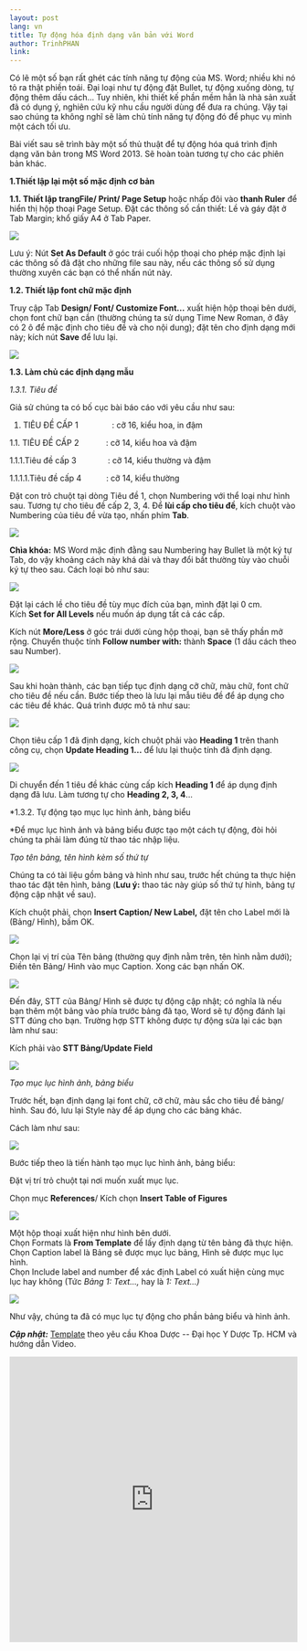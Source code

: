 ```yaml
---
layout: post
lang: vn
title: Tự động hóa định dạng văn bản với Word
author: TrinhPHAN
link: 
---
```


Có lẽ một số bạn rất ghét các tính năng tự động của MS. Word; nhiều khi nó tỏ ra thật phiền toái. Đại loại như tự động đặt Bullet, tự động xuống dòng, tự động thêm dấu cách... Tuy nhiên, khi thiết kế phần mềm hẳn là nhà sản xuất đã có dụng ý, nghiên cứu kỹ nhu cầu người dùng để đưa ra chúng. Vậy tại sao chúng ta không nghĩ sẽ làm chủ tính năng tự động đó để phục vụ mình một cách tối ưu.

Bài viết sau sẽ trình bày một số thủ thuật để tự động hóa quá trình định dạng văn bản trong MS Word 2013. Sẽ hoàn toàn tương tự cho các phiên bản khác.

**1.Thiết lập lại một số mặc định cơ bản**

**1.1. Thiết lập trangFile/ Print/ Page Setup** hoặc nhấp đôi vào **thanh Ruler** để hiển thị hộp thoại Page Setup. Đặt các thông số cần thiết: Lề và gáy đặt ở Tab Margin; khổ giấy A4 ở Tab Paper. 

![](/images/vn_tut/tu-dong-hoa-dinh-dang-word/pic1.png)

Lưu ý: Nút **Set As Default** ở góc trái cuối hộp thoại cho phép mặc định lại các thông số đã đặt cho những file sau này, nếu các thông số sử dụng thường xuyên các bạn có thể nhấn nút này.

**1.2. Thiết lập font chữ mặc định**

Truy cập Tab **Design/ Font/ Customize Font...** xuất hiện hộp thoại bên dưới, chọn font chữ bạn cần (thường chúng ta sử dụng Time New Roman, ở đây có 2 ô để mặc định cho tiêu đề và cho nội dung); đặt tên cho định dạng mới này; kích nút **Save** để lưu lại.

![](/images/vn_tut/tu-dong-hoa-dinh-dang-word/pic2.png)

**1.3. Làm chủ các định dạng mẫu**

*1.3.1. Tiêu đề*

Giả sử chúng ta có bố cục bài báo cáo với yêu cầu như sau:

1. TIÊU ĐỀ CẤP 1               : cỡ 16, kiểu hoa, in đậm

1.1. TIÊU ĐỀ CẤP 2            : cỡ 14, kiểu hoa và đậm

1.1.1.Tiêu đề cấp 3              : cỡ 14, kiểu thường và đậm

1.1.1.1.Tiêu đề cấp 4           : cỡ 14, kiểu thường

Đặt con trỏ chuột tại dòng Tiêu đề 1, chọn Numbering với thể loại như hình sau. Tương tự cho tiêu đề cấp 2, 3, 4. Để **lùi cấp cho tiêu đề**, kích chuột vào Numbering của tiêu đề vừa tạo, nhấn phím **Tab**.

![](/images/vn_tut/tu-dong-hoa-dinh-dang-word/pic3.png)

**Chìa khóa:** MS Word mặc định đằng sau Numbering hay Bullet là một ký tự Tab, do vậy khoảng cách này khá dài và thay đổi bất thường tùy vào chuỗi ký tự theo sau. Cách loại bỏ như sau:

![](/images/vn_tut/tu-dong-hoa-dinh-dang-word/pic4.png)

Đặt lại cách lề cho tiêu đề tùy mục đích của bạn, mình đặt lại 0 cm. 
Kích **Set for All Levels** nếu muốn áp dụng tất cả các cấp.

Kích nút **More/Less** ở góc trái dưới cùng hộp thoại, bạn sẽ thấy phần mở rộng. Chuyển thuộc tính **Follow number with:** thành **Space** (1 dấu cách theo sau Number).

![](/images/vn_tut/tu-dong-hoa-dinh-dang-word/pic5.png)

Sau khi hoàn thành, các bạn tiếp tục định dạng cỡ chữ, màu chữ, font chữ cho tiêu đề nếu cần. Bước tiếp theo là lưu lại mẫu tiêu đề để áp dụng cho các tiêu đề khác. Quá trình được mô tả như sau:

![](/images/vn_tut/tu-dong-hoa-dinh-dang-word/pic6.png)

Chọn tiêu cấp 1 đã định dạng, kích chuột phải vào **Heading 1** trên thanh công cụ, chọn **Update Heading 1...** để lưu lại thuộc tính đã định dạng.

![](/images/vn_tut/tu-dong-hoa-dinh-dang-word/pic7.png)

Di chuyển đến 1 tiêu đề khác cùng cấp kích **Heading 1** để áp dụng định dạng đã lưu. Làm tương tự cho **Heading 2, 3, 4**...

*1.3.2. Tự động tạo mục lục hình ảnh, bảng biểu

*Để mục lục hình ảnh và bảng biểu được tạo một cách tự động, đòi hỏi chúng ta phải làm đúng từ thao tác nhập liệu.

*Tạo tên bảng, tên hình kèm số thứ tự*

Chúng ta có tài liệu gồm bảng và hình như sau, trước hết chúng ta thực hiện thao tác đặt tên hình, bảng (**Lưu ý:** thao tác này giúp số thứ tự hình, bảng tự động cập nhật về sau).

Kích chuột phải, chọn **Insert Caption/ New Label,** đặt tên cho Label mới là (Bảng/ Hình), bấm OK.

![](/images/vn_tut/tu-dong-hoa-dinh-dang-word/pic8.png)

Chọn lại vị trí của Tên bảng (thường quy định nằm trên, tên hình nằm dưới); Điền tên Bảng/ Hình vào mục Caption. Xong các bạn nhấn OK.

![](/images/vn_tut/tu-dong-hoa-dinh-dang-word/pic9.png)

Đến đây, STT của Bảng/ Hình sẽ được tự động cập nhật; có nghĩa là nếu bạn thêm một bảng vào phía trước bảng đã tạo, Word sẽ tự động đánh lại STT đúng cho bạn. Trường hợp STT không được tự động sửa lại các bạn làm như sau:

Kích phải vào **STT Bảng/Update Field**

![](/images/vn_tut/tu-dong-hoa-dinh-dang-word/pic10.png)

*Tạo mục lục hình ảnh, bảng biểu*

Trước hết, bạn định dạng lại font chữ, cỡ chữ, màu sắc cho tiêu đề bảng/ hình. Sau đó, lưu lại Style này để áp dụng cho các bảng khác.

Cách làm như sau:

![](/images/vn_tut/tu-dong-hoa-dinh-dang-word/pic11.png)

Bước tiếp theo là tiến hành tạo mục lục hình ảnh, bảng biểu:

Đặt vị trí trỏ chuột tại nơi muốn xuất mục lục.

Chọn mục **References**/ Kích chọn **Insert Table of Figures**

![](/images/vn_tut/tu-dong-hoa-dinh-dang-word/pic12.png)

Một hộp thoại xuất hiện như hình bên dưới.\
Chọn Formats là **From Template** để lấy định dạng từ tên bảng đã thực hiện.\
Chọn Caption label là Bảng sẽ được mục lục bảng, Hình sẽ được mục lục hình.\
Chọn Include label and number để xác định Label có xuất hiện cùng mục lục hay không (Tức *Bảng 1: Text...,* hay là *1: Text...)*

![](/images/vn_tut/tu-dong-hoa-dinh-dang-word/pic13.png)

Như vậy, chúng ta đã có mục lục tự động cho phần bảng biểu và hình ảnh.

***Cập nhật:*** [Template](https://drive.google.com/file/d/1iHiIY4T-83_Blt2Ctds4JIxs3-BQjeG4/view?usp=sharing) theo yêu cầu Khoa Dược -- Đại học Y Dược Tp. HCM và hướng dẫn Video.

<iframe width="100%" height="500" src="https://www.youtube.com/embed/ggd9kka_eSY" title="YouTube video player" frameborder="0" allow="accelerometer; autoplay; clipboard-write; encrypted-media; gyroscope; picture-in-picture" allowfullscreen>

</iframe>

